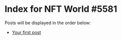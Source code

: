 # Index for NFT World #5581
Posts will be displayed in the order below:

- [Your first post](./001-first.md)


